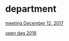 # department

[meeting December 12, 2017](http://janboone.github.io/department/meeting12122017.html)

[open dag 2018](http://janboone.github.io/department/opendag2018.html)
